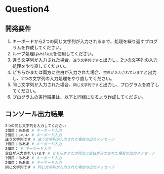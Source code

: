 # Question4

## 開発要件
1. キーボードから2つの同じ文字列が入力されるまで、処理を繰り返すプログラムを作成してください。
2. ループ処理は```while文```を使用してください。
3. 違う文字列が入力された場合、```違う文字列です```と出力し、2つの文字列の入力処理をやり直してください。
4. どちらかまたは両方に空白が入力された場合、```空白が入力されています```と出力し、2つの文字列の入力処理をやり直してください。
5. 同じ文字列が入力された場合、```同じ文字列です```と出力し、プログラムを終了してください。
6. プログラムの実行結果は、以下と同様になるよう作成してください。

## コンソール出力結果
```bash
2つの同じ文字列を入力してください
1個目：あああ # キーボード入力
2個目：いいい # キーボード入力
違う文字列です # 違う文字列が入力された場合の出力メッセージ
1個目：あああ # キーボード入力
2個目： # キーボード入力
空白が入力されています # どちらかまたは両方に空白が入力された場合の出力メッセージ
1個目：あああ # キーボード入力
2個目：あああ # キーボード入力
同じ文字列です # 同じ文字列が入力された場合の出力メッセージ
```
